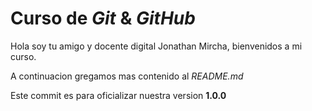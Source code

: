 # Curso de _Git_ & _GitHub_

Hola soy tu amigo y docente digital Jonathan Mircha, bienvenidos a mi curso.

A continuacion gregamos mas contenido al _README.md_

Este commit es para oficializar nuestra version **1.0.0**
